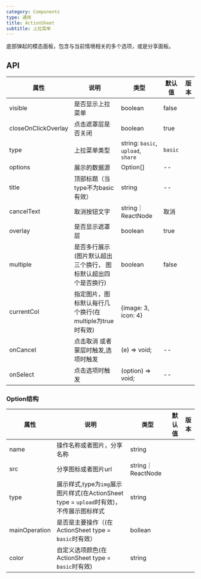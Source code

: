 ```yaml
---
category: Components
type: 通用
title: ActionSheet
subtitle: 上拉菜单
---
```



底部弹起的模态面板，包含与当前情境相关的多个选项，或是分享面板。

## API
| 属性 | 说明 | 类型 | 默认值 | 版本 |
| --- | --- | --- | --- | --- |
|visible|是否显示上拉菜单|boolean|false|  |
|closeOnClickOverlay|点击遮罩层是否关闭|boolean|true|  |
|type|上拉菜单类型|string: `basic`, `upload`, `share` |`basic`|  |
|options|展示的数据源|Option[]| --|  |
|title|顶部标题（当type不为basic有效）|string | --|  |
|cancelText|取消按钮文字|string｜ReactNode | 取消|  |
|overlay|是否显示遮罩层|boolean | true|  |
|multiple|是否多行展示(图片默认超出三个换行， 图标默认超出四个是否换行)|boolean|false|  |
|currentCol|指定图片，图标默认每行几个换行(在multiple为true时有效)|{image: 3, icon: 4}|  |  |
|onCancel|点击取消 或者蒙层时触发,选项时触发|(e) => void;|--|  |
|onSelect|点击选项时触发|(option) => void;|--|  |


### Option结构

| 属性 | 说明 | 类型 | 默认值 | 版本 |
| --- | --- | --- | --- | --- |
|name|操作名称或者图片，分享名称|string|  |  |
|src|分享图标或者图片url|string｜ReactNode|  |  |
|type|展示样式,type为`img`展示图片样式(在ActionSheet type = `upload`时有效)，不传展示图标样式|string|  |  |
|mainOperation|是否是主要操作（(在ActionSheet type = `basic`时有效）|bollean|  |  |
|color|自定义选项颜色(在ActionSheet type = `basic`时有效)|string|  |  |

